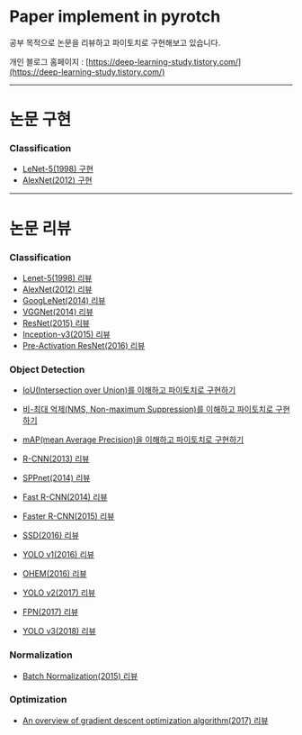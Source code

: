 # Paper implement in pyrotch
공부 목적으로 논문을 리뷰하고 파이토치로 구현해보고 있습니다.

개인 블로그 홈페이지 : [https://deep-learning-study.tistory.com/](https://deep-learning-study.tistory.com/)

---
# 논문 구현
### Classification
- [LeNet-5(1998) 구현](https://github.com/Seonghoon-Yu/paper-implement-in-pytorch/blob/master/Classification/LeNet_5(1998).ipynb)
- [AlexNet(2012) 구현](https://github.com/Seonghoon-Yu/paper-implement-in-pytorch/blob/master/Classification/AlexNet(2012).ipynb)
---
# 논문 리뷰

### Classification
- [Lenet-5(1998) 리뷰](https://deep-learning-study.tistory.com/368)
- [AlexNet(2012) 리뷰](https://deep-learning-study.tistory.com/376)
- [GoogLeNet(2014) 리뷰](https://deep-learning-study.tistory.com/389)
- [VGGNet(2014) 리뷰](https://deep-learning-study.tistory.com/398)
- [ResNet(2015) 리뷰](https://deep-learning-study.tistory.com/473)
- [Inception-v3(2015) 리뷰](https://deep-learning-study.tistory.com/517)
- [Pre-Activation ResNet(2016) 리뷰](https://deep-learning-study.tistory.com/510)


### Object Detection

- [IoU(Intersection over Union)를 이해하고 파이토치로 구현하기](https://deep-learning-study.tistory.com/402)
- [비-최대 억제(NMS, Non-maximum Suppression)를 이해하고 파이토치로 구현하기](https://deep-learning-study.tistory.com/403)
- [mAP(mean Average Precision)을 이해하고 파이토치로 구현하기](https://deep-learning-study.tistory.com/407)

- [R-CNN(2013) 리뷰](https://deep-learning-study.tistory.com/410)
- [SPPnet(2014) 리뷰](https://deep-learning-study.tistory.com/445)
- [Fast R-CNN(2014) 리뷰](https://deep-learning-study.tistory.com/456)
- [Faster R-CNN(2015) 리뷰](https://deep-learning-study.tistory.com/464)
- [SSD(2016) 리뷰](https://deep-learning-study.tistory.com/477)
- [YOLO v1(2016) 리뷰](https://deep-learning-study.tistory.com/430)
- [OHEM(2016) 리뷰](https://deep-learning-study.tistory.com/501)
- [YOLO v2(2017) 리뷰](https://deep-learning-study.tistory.com/433)
- [FPN(2017) 리뷰](https://deep-learning-study.tistory.com/491)
- [YOLO v3(2018) 리뷰](https://deep-learning-study.tistory.com/509)

### Normalization

- [Batch Normalization(2015) 리뷰](https://deep-learning-study.tistory.com/421)



### Optimization

- [An overview of gradient descent optimization algorithm(2017) 리뷰](https://deep-learning-study.tistory.com/415)

